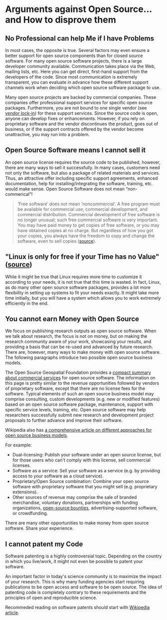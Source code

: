 # Arguments against Open Source... and How to disprove them

## No Professional can help Me if I have Problems

In most cases, the opposite is true. Several factors may even ensure a better support for open source components than for closed source software. 
For many open source software projects, there is a large developer community available. Communication takes place via the Web, mailing lists, etc. Here you can get direct, first-hand support from the developers of the code. Since most communication is extremely transparent, you can evaluate in advance how these different support channels work when deciding which open source software package to use.

Many open source projects are backed by commercial companies. These companies offer professional support services for specific open source packages. Furthermore, you are not bound to one single vendor (see [vendor lock-in](https://en.wikipedia.org/wiki/Vendor_lock-in)) for these support services. Since the source code is open, anyone can develop fixes or enhancements. However, if you rely on proprietary software and the vendor discontinues the product, goes out of business, or if the support contracts offered by the vendor become unattractive, you may run into a problem.


## Open Source Software means I cannot sell it

An open source license requires the source code to be published, however, there are many ways to sell it successfully. In many cases, customers need not only the software, but also a package of related materials and services. Thus, an attractive offer including specific support agreements, enhanced documentation, help for installing/integrating the software, training, etc. would make sense. Open Source Software does not mean “non-commerical”! 
> <i class="octicon octicon-quote"></i> ’Free software’ does not mean ‘noncommercial’. A free program must be available for commercial use, commercial development, and commercial distribution. Commercial development of free software is no longer unusual; such free commercial software is very important. You may have paid money to get copies of free software, or you may have obtained copies at no charge. But regardless of how you got your copies, you always have the freedom to copy and change the software, even to sell copies ([source](http://www.gnu.org/philosophy/free-sw.html)).


## "Linux is only for free if your Time has no Value" ([source](http://www.jwz.org/doc/linux.html))

While it might be true that Linux requires more time to customize it according to your needs, it is not true that this time is wasted. In fact, Linux, as do many other open source software packages, provides a lot more flexibility in setting up systems to fit your needs exactly. It might take more time initially, but you will have a system which allows you to work extremely efficiently in the end.


## You cannot earn Money with Open Source

We focus on publishing research outputs as open source software. When we talk about research, the focus is not on money, but on making the research community aware of your work, showcasing your results, and providing a basis that can be re-used and advanced by future research. There are, however, many ways to make money with open source software. The following paragraphs introduce two possible open source business models.

The Open Source Geospatial Foundation provides a [compact summary about commercial services](http://wiki.osgeo.org/wiki/Commercial_Services) for open source software. The information on this page is pretty similar to the revenue opportunities followed by vendors of proprietary software, except that there are no license fees for the software. Typical elements of such an open source business model may comprise consulting, custom developments (e.g. new or modified features) based on an open source software package, maintenance, support with specific service levels, training, etc. Open source software may help researchers successfully submit new research and development project proposals to further advance and improve their software.

Wikipedia also has [a comprehensive article on different approaches for open source business models](http://en.wikipedia.org/wiki/Business_models_for_open-source_software). 

For example:
* Dual-licensing: Publish your software under an open source license, but for those users who can't comply with this license, sell commercial licenses. 
* Software as a service: Sell your software as a service (e.g. by providing access to your software as a cloud service). 
* Proprietary/Open Source combination: Combine your open source software with proprietary software that you might sell (e.g. proprietary extensions). 
* Other sources of revenue may comprise the sale of branded merchandise, voluntary donations, partnerships with funding organizations, [open-source bounties](https://en.wikipedia.org/wiki/Open-source_bounty), advertising-supported software, or crowdfunding.

There are many other opportunities to make money from open source software. Share your experience.


## I cannot patent my Code

Software patenting is a highly controversial topic. Depending on the country in which you live/work, it might not even be possible to patent your software.

An important factor in today's science community is to maximize the impact of your research. This is why many funding agencies start requiring publications to be open access and software to be open source. The idea of patenting code is completely contrary to these requirements and the principles of open and reproducible science.

Recommeded reading on software patents should start with [Wikipedia article](https://en.wikipedia.org/wiki/Software_patent).


